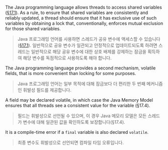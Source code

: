 The Java programming language allows threads to access shared variables ([§17.1](https://docs.oracle.com/javase/specs/jls/se21/html/jls-17.html#jls-17.1)). As a rule, to ensure that shared variables are consistently and reliably updated, a thread should ensure that it has exclusive use of such variables by obtaining a lock that, conventionally, enforces mutual exclusion for those shared variables.

> Java 프로그래밍 언어를 사용하면 스레드가 공유 변수에 액세스할 수 있습니다([§17.1](https://docs.oracle.com/javase/specs/jls/se21/html/jls-17.html#jls-17.1)).
> 일반적으로 공유 변수가 일관되고 안정적으로 업데이트되도록 하려면 스레드는 일반적으로 해당 공유 변수에 대한 상호 배제를 강제하는 잠금을 획득하여 해당 변수를 독점적으로 사용하도록 해야 합니다.

The Java programming language provides a second mechanism, volatile fields, that is more convenient than locking for some purposes. 

> Java 프로그래밍 언어는 일부 목적에 대해 잠금보다 더 편리한 두 번째 메커니즘인 휘발성 필드를 제공합니다.

A field may be declared volatile, in which case the Java Memory Model ensures that all threads see a consistent value for the variable (§17.4). 

> 필드는 휘발성으로 선언될 수 있으며, 이 경우 Java 메모리 모델은 모든 스레드가 변수에 대해 일관된 값을 확인하도록 보장합니다(§17.4).

It is a compile-time error if a `final` variable is also declared `volatile`. 

> 최종 변수도 휘발성으로 선언되면 컴파일 타임 오류입니다.

